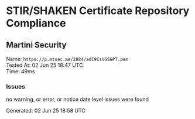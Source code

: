 # STIR/SHAKEN Certificate Repository Compliance

## Martini Security

Name: `https://p.mtsec.me/2884/adC9CsVGSGPT.pem`\
Tested At: 02 Jun 25 18:47 UTC\
Time: 49ms

### Issues

no warning, or error, or notice date level issues were found

Generated: 02 Jun 25 18:58 UTC